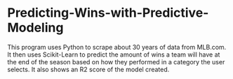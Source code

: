 ﻿# Predicting-Wins-with-Predictive-Modeling

This program uses Python to scrape about 30 years of data from MLB.com. It then uses Scikit-Learn to predict the amount of wins a team will have at the end of the season based on how they performed in a category the user selects. It also shows an R2 score of the model created. 
